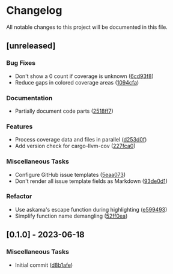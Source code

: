 # Changelog

All notable changes to this project will be documented in this file.

## [unreleased]

### Bug Fixes

- Don't show a 0 count if coverage is unknown ([6cd93f8](https://github.com/dnaka91/llvm-cov-pretty/commit/6cd93f8))
- Reduce gaps in colored coverage areas ([1094cfa](https://github.com/dnaka91/llvm-cov-pretty/commit/1094cfa))

### Documentation

- Partially document code parts ([2518ff7](https://github.com/dnaka91/llvm-cov-pretty/commit/2518ff7))

### Features

- Process coverage data and files in parallel ([d253d0f](https://github.com/dnaka91/llvm-cov-pretty/commit/d253d0f))
- Add version check for cargo-llvm-cov ([227fca0](https://github.com/dnaka91/llvm-cov-pretty/commit/227fca0))

### Miscellaneous Tasks

- Configure GitHub issue templates ([5eaa073](https://github.com/dnaka91/llvm-cov-pretty/commit/5eaa073))
- Don't render all issue template fields as Markdown ([93de0d1](https://github.com/dnaka91/llvm-cov-pretty/commit/93de0d1))

### Refactor

- Use askama's escape function during highlighting ([e599493](https://github.com/dnaka91/llvm-cov-pretty/commit/e599493))
- Simplify function name demangling ([52ff0ea](https://github.com/dnaka91/llvm-cov-pretty/commit/52ff0ea))

## [0.1.0] - 2023-06-18

### Miscellaneous Tasks

- Initial commit ([d8b1afe](https://github.com/dnaka91/llvm-cov-pretty/commit/d8b1afe))

<!-- generated by git-cliff -->
